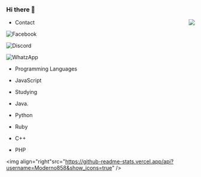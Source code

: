 ### Hi there 👋

<!--
**Moderno858/Moderno858** is a ✨ _special_ ✨ repository because its `README.md` (this file) appears on your GitHub profile.

Here are some ideas to get you started:

- 🔭 I’m currently working on ...
- 🌱 I’m currently learning ...
- 👯 I’m looking to collaborate on ...
- 🤔 I’m looking for help with ...
- 💬 Ask me about ...
- 📫 How to reach me: ...
- 😄 Pronouns: ...
- ⚡ Fun fact: ...
-->
<img align="right" src="https://images-ext-2.discordapp.net/external/wlAudzOrqQ09hTU5vSxs0_dAM58mX1ywNXFBpKEpO1g/%3Fsize%3D2048/https/cdn.discordapp.com/avatars/692024144589750372/31f4803d6ba0bb53951e986f5ca210b5.png" />


- Contact 

![Facebook](https://img.shields.io/badge/Feceboook-Wilker%20Junio-blue)

![Discord](https://img.shields.io/badge/Discord-Wilker%230292-black)

![WhatzApp](https://img.shields.io/badge/WhatsApp-%2B55%2061%20995809899-green)


- Programming Languages

- JavaScript

- Studying

- Java.
- Python
- Ruby 
- C++
- PHP



<img align="right"src="https://github-readme-stats.vercel.app/api?username=Moderno858&show_icons=true" />

